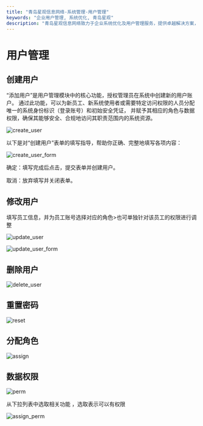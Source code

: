 ```yaml
---
title: "青岛星观信息网络-系统管理-用户管理"
keywords: "企业用户管理, 系统优化, 青岛星观"
description: "青岛星观信息网络致力于企业系统优化及用户管理服务，提供卓越解决方案，为您打造高效数字化管理体验。"
---
```

# 用户管理

## 创建用户

“添加用户”是用户管理模块中的核心功能，授权管理员在系统中创建新的用户账户。
通过此功能，可以为新员工、新系统使用者或需要特定访问权限的人员分配唯一的系统身份标识（登录账号）和初始安全凭证，
并赋予其相应的角色与数据权限，确保其能够安全、合规地访问其职责范围内的系统资源。

![create_user](/docs-assets/img/system/user/create_user.png)


以下是对“创建用户”表单的填写指导，帮助你正确、完整地填写各项内容：

![create_user_form](/docs-assets/img/system/user/create_user_form.png)

确定：填写完成后点击，提交表单并创建用户。

取消：放弃填写并关闭表单。

## 修改用户

填写员工信息，并为员工账号选择对应的角色>也可单独针对该员工的权限进行调整

![update_user](/docs-assets/img/system/user/update_user.png)

![update_user_form](/docs-assets/img/system/user/update_user_form.png)

## 删除用户

![delete_user](/docs-assets/img/system/user/delete_user.png)

## 重置密码

![reset](/docs-assets/img/system/user/reset.png)

## 分配角色

![assign](/docs-assets/img/system/user/assign.png)

## 数据权限

![perm](/docs-assets/img/system/user/perm.png)

从下拉列表中选取相关功能 ，选取表示可以有权限

![assign_perm](/docs-assets/img/system/user/assign_perm.png)


